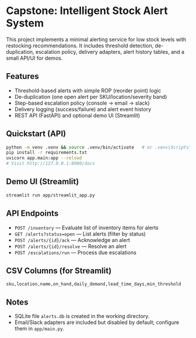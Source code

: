 # Capstone: Intelligent Stock Alert System

This project implements a minimal alerting service for low stock levels with restocking recommendations.
It includes threshold detection, de-duplication, escalation policy, delivery adapters, alert history tables, and a small API/UI for demos.

## Features
- Threshold-based alerts with simple ROP (reorder point) logic
- De-duplication (one open alert per SKU/location/severity band)
- Step-based escalation policy (console → email → slack)
- Delivery logging (success/failure) and alert event history
- REST API (FastAPI) and optional demo UI (Streamlit)

## Quickstart (API)
```bash
python -m venv .venv && source .venv/bin/activate   # or .venv\Scripts\activate on Windows
pip install -r requirements.txt
uvicorn app.main:app --reload
# Visit http://127.0.0.1:8000/docs
```

## Demo UI (Streamlit)
```bash
streamlit run app/streamlit_app.py
```

## API Endpoints
- `POST /inventory` — Evaluate list of inventory items for alerts
- `GET /alerts?status=open` — List alerts (filter by status)
- `POST /alerts/{id}/ack` — Acknowledge an alert
- `POST /alerts/{id}/resolve` — Resolve an alert
- `POST /escalations/run` — Process due escalations

## CSV Columns (for Streamlit)
`sku,location,name,on_hand,daily_demand,lead_time_days,min_threshold`

## Notes
- SQLite file `alerts.db` is created in the working directory.
- Email/Slack adapters are included but disabled by default; configure them in `app/main.py`.
